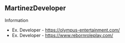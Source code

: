 ## MartinezDeveloper
Information
- Ex. Developer - https://olympus-entertainment.com/ 
- Ex. Developer - https://www.rebornroleplay.com/

